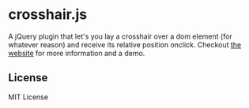 # crosshair.js
A jQuery plugin that let's you lay a crosshair over a dom element (for whatever reason) and receive its relative position onclick. Checkout [the website](http://eschmar.github.io/crosshair.js) for more information and a demo.

## License
MIT License
